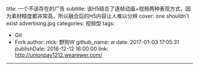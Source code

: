 title: 一个不该存在的广告
subtitle: 该H5结合了逐帧动画+视频两种表现方式，因为素材精度都非常高，所以融合后的H5内容让人难以分辨
cover: one shouldn't exist advertising.jpg
categories: 视频型
tags:
  - Git
  - Fork
author:
  nick: 野狗W
  github_name: w
date: 2017-01-03 17:05:31
publishDate: 2016-12-12 16:00:00
link: http://unionpay1212.wearewer.com/
---

<!-- more -->
